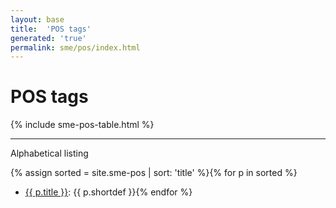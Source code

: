 ```yaml
---
layout: base
title:  'POS tags'
generated: 'true'
permalink: sme/pos/index.html
---
```


# POS tags

{% include sme-pos-table.html %}

----------

Alphabetical listing

{% assign sorted = site.sme-pos | sort: 'title' %}{% for p in sorted %}
* [{{ p.title }}](): {{ p.shortdef }}{% endfor %}
